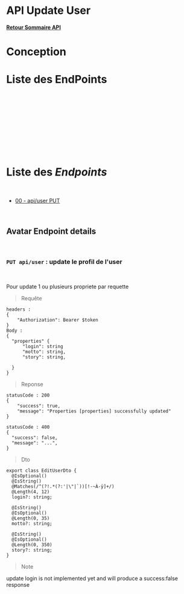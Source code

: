 # API Update User

**[Retour Sommaire API](../00_Sommaire_API.md)**

# Conception

# Liste des EndPoints

<br>
<br>
<br>
<br>
<br>
<br>
<br>
<br>
<br>

# Liste des *Endpoints*
<br>

- [00 - api/user PUT](#api-edit-users)

<br>

## Avatar Endpoint details
<br>

### `PUT api/user` : update le profil de l'user <a id="api-edit-user"></a>
<br>
<p> Pour update 1 ou plusieurs propriete par requette</p>

> Requête

  ```
  headers :
  {
      "Authorization": Bearer $token
  }
  Body :
  {
	"properties" {
		"login": string
    	"motto": string,
    	"story": string,

	}
  }
  ```

> Reponse

  ```
  statusCode : 200
  {
      "success": true,
      "message": "Properties [properties] successfully updated"
  }

  statusCode : 400
  {
    "success": false,
    "message": "...",
  }
  ```
> Dto

```
export class EditUserDto {
  @IsOptional()
  @IsString()
  @Matches(/^(?!.*(?:'|\"|`))[!-~À-ÿ]+/)
  @Length(4, 12)
  login?: string;

  @IsString()
  @IsOptional()
  @Length(0, 35)
  motto?: string;

  @IsString()
  @IsOptional()
  @Length(0, 350)
  story?: string;
}
```

> Note
<p>update login is not implemented yet and will produce a success:false response</p>
<br><br>